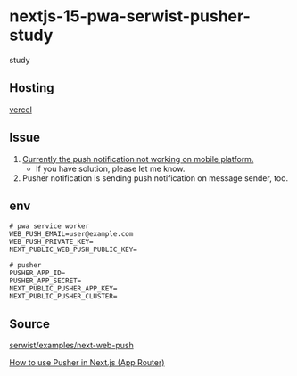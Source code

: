 # nextjs-15-pwa-serwist-pusher-study
study

## Hosting
[vercel](https://nextjs-15-pwa.vercel.app/)

## Issue
1. [Currently the push notification not working on mobile platform.](https://github.com/web-push-libs/web-push/issues/929)
    - If you have solution, please let me know.
2. Pusher notification is sending push notification on message sender, too.

## env
```shell
# pwa service worker
WEB_PUSH_EMAIL=user@example.com
WEB_PUSH_PRIVATE_KEY=
NEXT_PUBLIC_WEB_PUSH_PUBLIC_KEY=

# pusher
PUSHER_APP_ID=
PUSHER_APP_SECRET=
NEXT_PUBLIC_PUSHER_APP_KEY=
NEXT_PUBLIC_PUSHER_CLUSTER=
```

## Source
[serwist/examples/next-web-push](https://github.com/serwist/serwist/tree/main/examples/next-web-push)

[How to use Pusher in Next.js (App Router)](https://selcuk00.medium.com/how-to-use-pusher-in-next-js-app-router-1132b8ddf3b5)